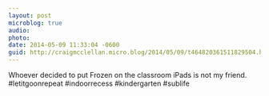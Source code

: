```yaml
---
layout: post
microblog: true
audio: 
photo: 
date: 2014-05-09 11:33:04 -0600
guid: http://craigmcclellan.micro.blog/2014/05/09/t464820361511829504.html
---
```

Whoever decided to put Frozen on the classroom iPads is not my friend. #letitgoonrepeat #indoorrecess  #kindergarten #sublife

